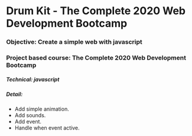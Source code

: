 # Drum Kit - The Complete 2020 Web Development Bootcamp

### Objective: Create a simple web with javascript
### Project based course: The Complete 2020 Web Development Bootcamp

##### Technical: javascript
##### Detail:
* Add simple animation.
* Add sounds.
* Add event.
* Handle when event active.
